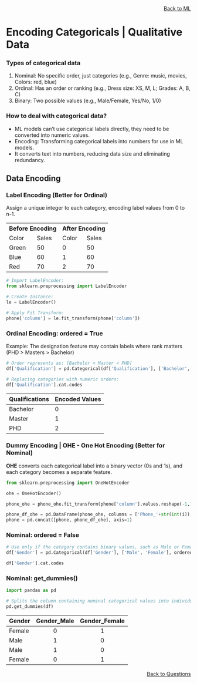 <p align='right'><a align="right" href="https://github.com/KIRANKUMAR7296/Library/blob/main/Machine%20Learning/Machine%20Learning%20Models.md">Back to ML</a></p>

# Encoding Categoricals |  Qualitative Data

### Types of categorical data
1. Nominal: No specific order, just categories (e.g., Genre: music, movies, Colors: red, blue)
2. Ordinal: Has an order or ranking (e.g., Dress size: XS, M, L; Grades: A, B, C)
3. Binary: Two possible values (e.g., Male/Female, Yes/No, 1/0)

### How to deal with categorical data?
- ML models can’t use categorical labels directly, they need to be converted into numeric values.
- Encoding: Transforming categorical labels into numbers for use in ML models.
- It converts text into numbers, reducing data size and eliminating redundancy.

## Data Encoding

### Label Encoding (Better for Ordinal)
Assign a unique integer to each category, encoding label values from 0 to n-1.

<table>
  <tr><th colspan=2><b>Before Encoding</b></th><th colspan=2><b>After Encoding</b></th></tr>
  <tr><td>Color</td><td>Sales</td><td>Color</td><td>Sales</td></tr>
  <tr><td>Green</td><td>50</td><td>0</td><td>50</td></tr>
  <tr><td>Blue</td><td>60</td><td>1</td><td>60</td></tr>
  <tr><td>Red</td><td>70</td><td>2</td><td>70</td></tr>
</table>

```python
# Import LabelEncoder:
from sklearn.preprocessing import LabelEncoder

# Create Instance:
le = LabelEncoder()

# Apply Fit Transform:
phone['column'] = le.fit_transform(phone['column'])
```

### Ordinal Encoding: ordered = True
Example: The designation feature may contain labels where rank matters (PHD > Masters > Bachelor)

```python
# Order represents as: [Bachelor < Master < PHD]
df['Qualification'] = pd.Categorical(df['Qualification'], ['Bachelor', 'Master', 'PHD'], ordered=True)

# Replacing categories with numeric orders:
df['Qualification'].cat.codes
```

**Qualifications** | **Encoded Values**
:--- | :---
Bachelor | 0
Master | 1
PHD | 2

### Dummy Encoding | OHE - One Hot Encoding (Better for Nominal)

**OHE** converts each categorical label into a binary vector (0s and 1s), and each category becomes a separate feature.

```python
from sklearn.preprocessing import OneHotEncoder

ohe = OneHotEncoder()

phone_ohe = phone_ohe.fit_transform(phone['column'].values.reshape(-1,1)).toarray()

phone_df_ohe = pd.DataFrame(phone_ohe, columns = ['Phone_'+str(int(i)) for i in range(phone_ohe.shape[1])])
phone = pd.concat([phone, phone_df_ohe], axis=1)
```

### **Nominal: ordered = False**
```python
# Use only if the category contains binary values, such as Male or Female, Yes or No, Present or Absent.
df['Gender'] = pd.Categorical(df['Gender'], ['Male', 'Female'], ordered=False)

df['Gender'].cat.codes
```

### **Nominal: get_dummies()**
```python
import pandas as pd

# Splits the column containing nominal categorical values into individual columns:
pd.get_dummies(df)
```

Gender | Gender_Male | Gender_Female
:--- | :---: | :---:
Female | 0 | 1
Male | 1 | 0
Male | 1 | 0
Female | 0 | 1

<p align='right'><a align="right" href="https://github.com/KIRANKUMAR7296/Library/blob/main/Interview.md">Back to Questions</a></p>
